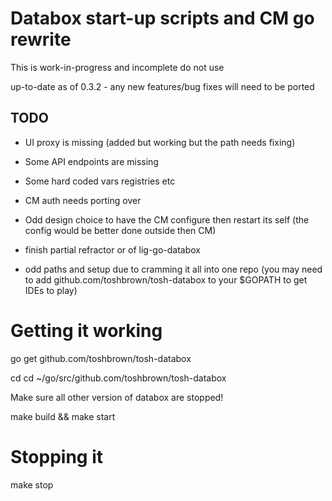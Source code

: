 # Databox start-up scripts and CM go rewrite

This is work-in-progress and incomplete do not use

up-to-date as of 0.3.2 - any new features/bug fixes will need to be ported

## TODO

- UI proxy is missing (added but working but the path needs fixing)
- Some API endpoints are missing
- Some hard coded vars registries etc
- CM auth needs porting over

- Odd design choice to have the CM configure then restart its self (the config would be better done outside then CM)

- finish partial refractor or of lig-go-databox
- odd paths and setup due to cramming it all into one repo (you may need to add github.com/toshbrown/tosh-databox to your $GOPATH to get IDEs to play)

# Getting it working

go get github.com/toshbrown/tosh-databox

cd cd ~/go/src/github.com/toshbrown/tosh-databox

Make sure all other version of databox are stopped!

make build && make start

# Stopping it

make stop